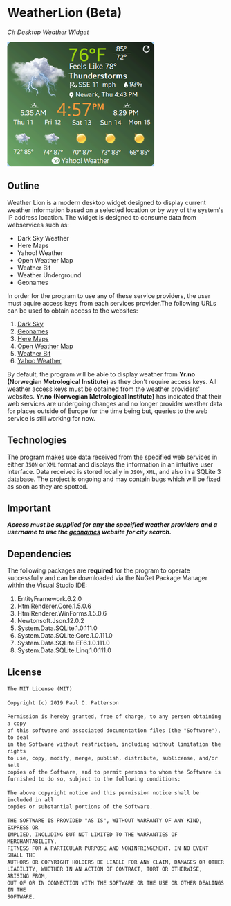# WeatherLion (Beta)
_C# Desktop Weather Widget_

![Screenshot](Screenshot.PNG)

## Outline
Weather Lion is a modern desktop widget designed to display current weather information based on a selected location or by way of the system's IP address location. The widget is designed to consume data from webservices such as:

* Dark Sky Weather
* Here Maps
* Yahoo! Weather
* Open Weather Map
* Weather Bit
* Weather Underground
* Geonames

In order for the program to use any of these service providers, the user must aquire access keys from each services provider.The following URLs can be used to obtain access to the websites:

1. [Dark Sky](https://darksky.net/dev)
1. [Geonames](http://www.geonames.org/)
1. [Here Maps](https://developer.here.com/)
1. [Open Weather Map](https://openweathermap.org/api)
1. [Weather Bit](https://www.weatherbit.io/api)
1. [Yahoo Weather](https://developer.yahoo.com/weather/)

By default, the program will be able to display weather from **Yr.no (Norwegian Metrological Institute)** as they don't require access keys. All weather access keys must be obtained from the weather providers' websites. **Yr.no (Norwegian Metrological Institute)** has indicated that their web services are undergoing changes and no longer provider weather data for places outside of Europe for the time being but, queries to the web service is still working for now.

## Technologies
The program makes use data received from the specified web services in either `JSON` or `XML` format and displays the information in an intuitive user interface. Data received is stored locally in `JSON`, `XML`, and also in a SQLite 3 database. The project is ongoing and may contain bugs which will be fixed as soon as they are spotted.   

## Important
**_Access must be supplied for any the specified weather providers and a username to use the [geonames](http://www.geonames.org/) website for city search._**

## Dependencies
 The following packages are <b>required</b> for the program to operate successfully and can be downloaded via the NuGet Package Manager within the Visual Studio IDE:
 
1. EntityFramework.6.2.0
1. HtmlRenderer.Core.1.5.0.6
1. HtmlRenderer.WinForms.1.5.0.6
1. Newtonsoft.Json.12.0.2
1. System.Data.SQLite.1.0.111.0
1. System.Data.SQLite.Core.1.0.111.0
1. System.Data.SQLite.EF6.1.0.111.0
1. System.Data.SQLite.Linq.1.0.111.0
  
## License

    The MIT License (MIT)

    Copyright (c) 2019 Paul O. Patterson

    Permission is hereby granted, free of charge, to any person obtaining a copy
    of this software and associated documentation files (the "Software"), to deal
    in the Software without restriction, including without limitation the rights
    to use, copy, modify, merge, publish, distribute, sublicense, and/or sell
    copies of the Software, and to permit persons to whom the Software is
    furnished to do so, subject to the following conditions:

    The above copyright notice and this permission notice shall be included in all
    copies or substantial portions of the Software.

    THE SOFTWARE IS PROVIDED "AS IS", WITHOUT WARRANTY OF ANY KIND, EXPRESS OR
    IMPLIED, INCLUDING BUT NOT LIMITED TO THE WARRANTIES OF MERCHANTABILITY,
    FITNESS FOR A PARTICULAR PURPOSE AND NONINFRINGEMENT. IN NO EVENT SHALL THE
    AUTHORS OR COPYRIGHT HOLDERS BE LIABLE FOR ANY CLAIM, DAMAGES OR OTHER
    LIABILITY, WHETHER IN AN ACTION OF CONTRACT, TORT OR OTHERWISE, ARISING FROM,
    OUT OF OR IN CONNECTION WITH THE SOFTWARE OR THE USE OR OTHER DEALINGS IN THE
    SOFTWARE.

